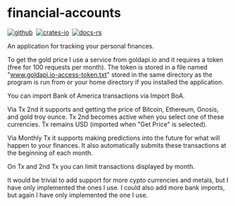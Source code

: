 financial-accounts
===================

[![github]](https://github.com/dcampbell24/financial-accounts)&ensp;[![crates-io]](https://crates.io/crates/financial-accounts)&ensp;[![docs-rs]](https://docs.rs/financial-accounts)

[github]: https://img.shields.io/badge/github-8da0cb?style=for-the-badge&labelColor=555555&logo=github
[crates-io]: https://img.shields.io/badge/crates.io-fc8d62?style=for-the-badge&labelColor=555555&logo=rust
[docs-rs]: https://img.shields.io/badge/docs.rs-66c2a5?style=for-the-badge&labelColor=555555&logo=docs.rs

An application for tracking your personal finances.

To get the gold price I use a service from goldapi.io and it requires a token
(free for 100 requests per month). The token is stored in a file named
"www.goldapi.io-access-token.txt" stored in the same directory as the program
is run from or your home directory if you installed the application.

You can import Bank of America transactions via Import BoA.

Via Tx 2nd it supports and getting the price of Bitcoin, Ethereum, Gnosis, and
gold troy ounce. Tx 2nd becomes active when you select one of these currencies.
Tx remains USD (imported when "Get Price" is selected).

Via Monthly Tx it supports making predictions into the future for what will
happen to your finances. It also automatically submits these transactions at
the beginning of each month.

On Tx and 2nd Tx you can limit transactions displayed by month.

It would be trivial to add support for more cypto currencies and metals, but I
have only implemented the ones I use. I could also add more bank imports, but
again I have only implemented the one I use.
